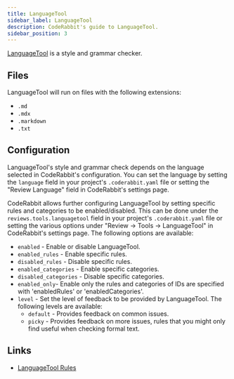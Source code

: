 ```yaml
---
title: LanguageTool
sidebar_label: LanguageTool
description: CodeRabbit's guide to LanguageTool.
sidebar_position: 3
---
```


[LanguageTool](https://github.com/languagetool-org/languagetool) is a style and grammar checker.

## Files

LanguageTool will run on files with the following extensions:

- `.md`
- `.mdx`
- `.markdown`
- `.txt`

## Configuration

LanguageTool's style and grammar check depends on the language selected in CodeRabbit's configuration. You can set the language by setting the `language` field in your project's `.coderabbit.yaml` file or setting the "Review Language" field in CodeRabbit's settings page.

CodeRabbit allows further configuring LanguageTool by setting specific rules and categories to be enabled/disabled. This can be done under the `reviews.tools.languagetool` field in your project's `.coderabbit.yaml` file or setting the various options under "Review → Tools → LanguageTool" in CodeRabbit's settings page. The following options are available:

- `enabled` - Enable or disable LanguageTool.
- `enabled_rules` - Enable specific rules.
- `disabled_rules` - Disable specific rules.
- `enabled_categories` - Enable specific categories.
- `disabled_categories` - Disable specific categories.
- `enabled_only`- Enable only the rules and categories of IDs are specified with 'enabledRules' or 'enabledCategories'.
- `level` - Set the level of feedback to be provided by LanguageTool. The following levels are available:
  - `default` - Provides feedback on common issues.
  - `picky` - Provides feedback on more issues, rules that you might only find useful when checking formal text.

## Links

- [LanguageTool Rules](https://community.languagetool.org/rule/list?lang=en)
